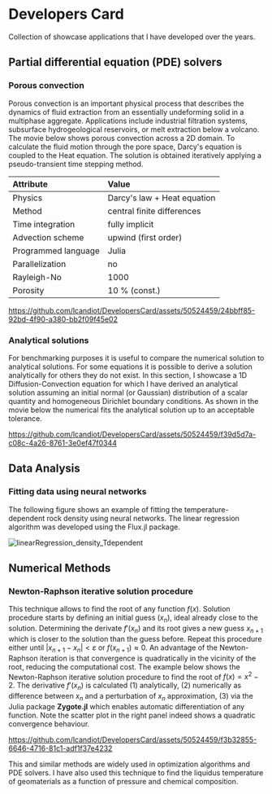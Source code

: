 # Developers Card
Collection of showcase applications that I have developed over the years. 

## Partial differential equation (PDE) solvers
### Porous convection
Porous convection is an important physical process that describes the dynamics of fluid extraction from an essentially undeforming solid in a multiphase aggregate. Applications include industrial filtration systems, subsurface hydrogeological reservoirs, or melt extraction below a volcano. The movie below shows porous convection across a 2D domain. To calculate the fluid motion through the pore space, Darcy's equation is coupled to the Heat equation. The solution is obtained iteratively applying a pseudo-transient time stepping method.

| Attribute           | Value                      |
| :------------------ | :------------------------- |
| Physics             | Darcy's law + Heat equation|
| Method              | central finite differences |
| Time integration    | fully implicit             |
| Advection scheme    | upwind (first order)       |
| Programmed language | Julia                      |
| Parallelization     | no                         |
| Rayleigh-No         | 1000                       |
| Porosity            | 10 % (const.)              |


https://github.com/lcandiot/DevelopersCard/assets/50524459/24bbff85-92bd-4f90-a380-bb2f09f45e02

### Analytical solutions
For benchmarking purposes it is useful to compare the numerical solution to analytical solutions. For some equations it is possible to derive a solution analytically for others they do not exist. In this section, I showcase a 1D Diffusion-Convection equation for which I have derived an analytical solution assuming an initial normal (or Gaussian) distribution of a scalar quantity and homogeneous Dirichlet boundary conditions. As shown in the movie below the numerical fits the analytical solution up to an acceptable tolerance.

https://github.com/lcandiot/DevelopersCard/assets/50524459/f39d5d7a-c08c-4a26-8761-3e0ef47f0344


## Data Analysis
### Fitting data using neural networks
The following figure shows an example of fitting the temperature-dependent rock density using neural networks. The linear regression algorithm was developed using the Flux.jl package.

![linearRegression_density_Tdependent](https://github.com/lcandiot/DevelopersCard/assets/50524459/4b08ad9a-981c-40b9-aa65-2f376c35a3f2)

## Numerical Methods
### Newton-Raphson iterative solution procedure
This technique allows to find the root of any function $f(x)$. Solution procedure starts by defining an initial guess ($x_n$), ideal already close to the solution. Determining the derivate $f'(x_n)$ and its root gives a new guess $x_{n+1}$ which is closer to the solution than the guess before. Repeat this procedure either until $|x_{n+1} - x_n| < \varepsilon$ or $f(x_{n+1}) \approx 0$. An advantage of the Newton-Raphson iteration is that convergence is quadratically in the vicinity of the root, reducing the computational cost. The example below shows the Newton-Raphson iterative solution procedure to find the root of $f(x) = x^2 - 2$. The derivative $f'(x_n)$ is calculated (1) analytically, (2) numerically as difference between $x_n$ and a perturbation of $x_n$ approximation, (3) via the Julia package **Zygote.jl** which enables automatic differentiation of any function. Note the scatter plot in the right panel indeed shows a quadratic convergence behaviour. 

https://github.com/lcandiot/DevelopersCard/assets/50524459/f3b32855-6646-4716-81c1-adf1f37e4232

This and similar methods are widely used in optimization algorithms and PDE solvers. I have also used this technique to find the liquidus temperature of geomaterials as a function of pressure and chemical composition. 

